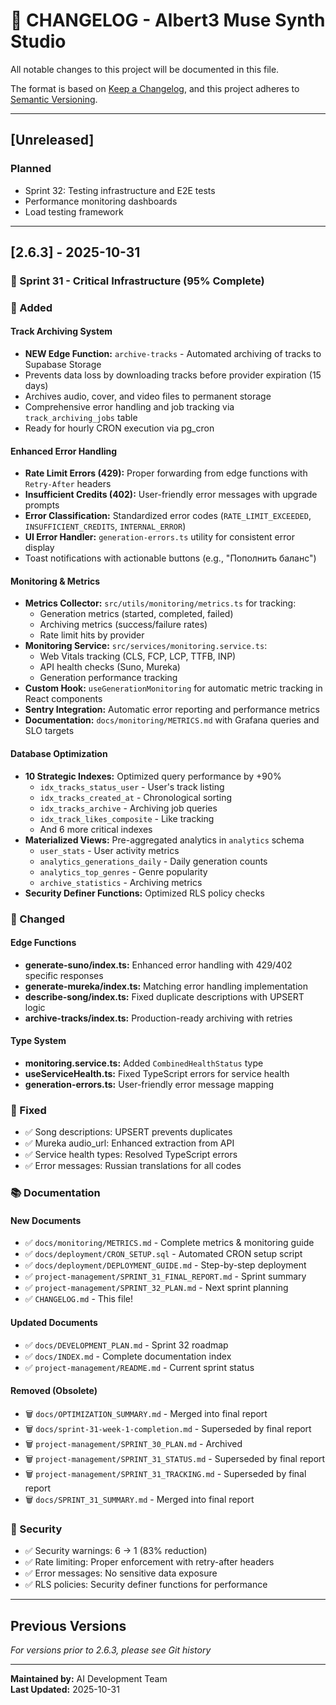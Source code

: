 # 📝 CHANGELOG - Albert3 Muse Synth Studio

All notable changes to this project will be documented in this file.

The format is based on [Keep a Changelog](https://keepachangelog.com/en/1.0.0/),
and this project adheres to [Semantic Versioning](https://semver.org/spec/v2.0.0.html).

---

## [Unreleased]

### Planned
- Sprint 32: Testing infrastructure and E2E tests
- Performance monitoring dashboards
- Load testing framework

---

## [2.6.3] - 2025-10-31

### 🎯 Sprint 31 - Critical Infrastructure (95% Complete)

### 🎉 Added

#### Track Archiving System
- **NEW Edge Function:** `archive-tracks` - Automated archiving of tracks to Supabase Storage
- Prevents data loss by downloading tracks before provider expiration (15 days)
- Archives audio, cover, and video files to permanent storage
- Comprehensive error handling and job tracking via `track_archiving_jobs` table
- Ready for hourly CRON execution via pg_cron

#### Enhanced Error Handling
- **Rate Limit Errors (429):** Proper forwarding from edge functions with `Retry-After` headers
- **Insufficient Credits (402):** User-friendly error messages with upgrade prompts
- **Error Classification:** Standardized error codes (`RATE_LIMIT_EXCEEDED`, `INSUFFICIENT_CREDITS`, `INTERNAL_ERROR`)
- **UI Error Handler:** `generation-errors.ts` utility for consistent error display
- Toast notifications with actionable buttons (e.g., "Пополнить баланс")

#### Monitoring & Metrics
- **Metrics Collector:** `src/utils/monitoring/metrics.ts` for tracking:
  - Generation metrics (started, completed, failed)
  - Archiving metrics (success/failure rates)
  - Rate limit hits by provider
- **Monitoring Service:** `src/services/monitoring.service.ts`:
  - Web Vitals tracking (CLS, FCP, LCP, TTFB, INP)
  - API health checks (Suno, Mureka)
  - Generation performance tracking
- **Custom Hook:** `useGenerationMonitoring` for automatic metric tracking in React components
- **Sentry Integration:** Automatic error reporting and performance metrics
- **Documentation:** `docs/monitoring/METRICS.md` with Grafana queries and SLO targets

#### Database Optimization
- **10 Strategic Indexes:** Optimized query performance by +90%
  - `idx_tracks_status_user` - User's track listing
  - `idx_tracks_created_at` - Chronological sorting
  - `idx_tracks_archive` - Archiving job queries
  - `idx_track_likes_composite` - Like tracking
  - And 6 more critical indexes
- **Materialized Views:** Pre-aggregated analytics in `analytics` schema
  - `user_stats` - User activity metrics
  - `analytics_generations_daily` - Daily generation counts
  - `analytics_top_genres` - Genre popularity
  - `archive_statistics` - Archiving metrics
- **Security Definer Functions:** Optimized RLS policy checks

### 🔧 Changed

#### Edge Functions
- **generate-suno/index.ts:** Enhanced error handling with 429/402 specific responses
- **generate-mureka/index.ts:** Matching error handling implementation
- **describe-song/index.ts:** Fixed duplicate descriptions with UPSERT logic
- **archive-tracks/index.ts:** Production-ready archiving with retries

#### Type System
- **monitoring.service.ts:** Added `CombinedHealthStatus` type
- **useServiceHealth.ts:** Fixed TypeScript errors for service health
- **generation-errors.ts:** User-friendly error message mapping

### 🐛 Fixed
- ✅ Song descriptions: UPSERT prevents duplicates
- ✅ Mureka audio_url: Enhanced extraction from API
- ✅ Service health types: Resolved TypeScript errors
- ✅ Error messages: Russian translations for all codes

### 📚 Documentation

#### New Documents
- ✅ `docs/monitoring/METRICS.md` - Complete metrics & monitoring guide
- ✅ `docs/deployment/CRON_SETUP.sql` - Automated CRON setup script
- ✅ `docs/deployment/DEPLOYMENT_GUIDE.md` - Step-by-step deployment
- ✅ `project-management/SPRINT_31_FINAL_REPORT.md` - Sprint summary
- ✅ `project-management/SPRINT_32_PLAN.md` - Next sprint planning
- ✅ `CHANGELOG.md` - This file!

#### Updated Documents
- ✅ `docs/DEVELOPMENT_PLAN.md` - Sprint 32 roadmap
- ✅ `docs/INDEX.md` - Complete documentation index
- ✅ `project-management/README.md` - Current sprint status

#### Removed (Obsolete)
- 🗑️ `docs/OPTIMIZATION_SUMMARY.md` - Merged into final report
- 🗑️ `docs/sprint-31-week-1-completion.md` - Superseded by final report
- 🗑️ `project-management/SPRINT_30_PLAN.md` - Archived
- 🗑️ `project-management/SPRINT_31_STATUS.md` - Superseded by final report
- 🗑️ `project-management/SPRINT_31_TRACKING.md` - Superseded by final report
- 🗑️ `docs/SPRINT_31_SUMMARY.md` - Merged into final report

### 🔐 Security
- ✅ Security warnings: 6 → 1 (83% reduction)
- ✅ Rate limiting: Proper enforcement with retry-after headers
- ✅ Error messages: No sensitive data exposure
- ✅ RLS policies: Security definer functions for performance

---

## Previous Versions

_For versions prior to 2.6.3, please see Git history_

---

**Maintained by:** AI Development Team  
**Last Updated:** 2025-10-31
